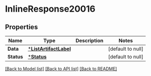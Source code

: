 # InlineResponse20016

## Properties
Name | Type | Description | Notes
------------ | ------------- | ------------- | -------------
**Data** | [***ListArtifactLabel**](ListArtifactLabel.md) |  | [default to null]
**Status** | [***Status**](Status.md) |  | [default to null]

[[Back to Model list]](../README.md#documentation-for-models) [[Back to API list]](../README.md#documentation-for-api-endpoints) [[Back to README]](../README.md)

